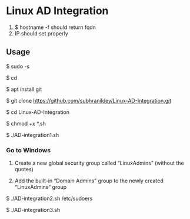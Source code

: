 # Linux AD Integration

1. $ hostname -f should return fqdn
2. IP should set properly

## Usage

$ sudo -s

$ cd

$ apt install git

$ git clone https://github.com/subhranildey/Linux-AD-Integration.git

$ cd Linux-AD-Integration

$ chmod +x *.sh

$ ./AD-integration1.sh

### Go to Windows

1. Create a new global security group called “LinuxAdmins” (without the quotes)

2. Add the built-in “Domain Admins” group to the newly created “LinuxAdmins” group

$ ./AD-integration2.sh /etc/sudoers

$ ./AD-integration3.sh
